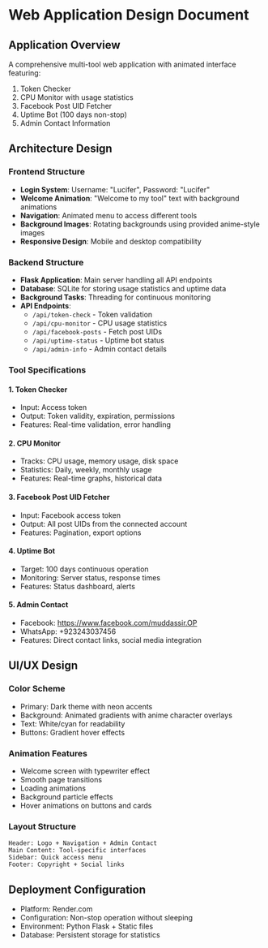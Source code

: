 # Web Application Design Document

## Application Overview
A comprehensive multi-tool web application with animated interface featuring:
1. Token Checker
2. CPU Monitor with usage statistics
3. Facebook Post UID Fetcher
4. Uptime Bot (100 days non-stop)
5. Admin Contact Information

## Architecture Design

### Frontend Structure
- **Login System**: Username: "Lucifer", Password: "Lucifer"
- **Welcome Animation**: "Welcome to my tool" text with background animations
- **Navigation**: Animated menu to access different tools
- **Background Images**: Rotating backgrounds using provided anime-style images
- **Responsive Design**: Mobile and desktop compatibility

### Backend Structure
- **Flask Application**: Main server handling all API endpoints
- **Database**: SQLite for storing usage statistics and uptime data
- **Background Tasks**: Threading for continuous monitoring
- **API Endpoints**:
  - `/api/token-check` - Token validation
  - `/api/cpu-monitor` - CPU usage statistics
  - `/api/facebook-posts` - Fetch post UIDs
  - `/api/uptime-status` - Uptime bot status
  - `/api/admin-info` - Admin contact details

### Tool Specifications

#### 1. Token Checker
- Input: Access token
- Output: Token validity, expiration, permissions
- Features: Real-time validation, error handling

#### 2. CPU Monitor
- Tracks: CPU usage, memory usage, disk space
- Statistics: Daily, weekly, monthly usage
- Features: Real-time graphs, historical data

#### 3. Facebook Post UID Fetcher
- Input: Facebook access token
- Output: All post UIDs from the connected account
- Features: Pagination, export options

#### 4. Uptime Bot
- Target: 100 days continuous operation
- Monitoring: Server status, response times
- Features: Status dashboard, alerts

#### 5. Admin Contact
- Facebook: https://www.facebook.com/muddassir.OP
- WhatsApp: +923243037456
- Features: Direct contact links, social media integration

## UI/UX Design

### Color Scheme
- Primary: Dark theme with neon accents
- Background: Animated gradients with anime character overlays
- Text: White/cyan for readability
- Buttons: Gradient hover effects

### Animation Features
- Welcome screen with typewriter effect
- Smooth page transitions
- Loading animations
- Background particle effects
- Hover animations on buttons and cards

### Layout Structure
```
Header: Logo + Navigation + Admin Contact
Main Content: Tool-specific interfaces
Sidebar: Quick access menu
Footer: Copyright + Social links
```

## Deployment Configuration
- Platform: Render.com
- Configuration: Non-stop operation without sleeping
- Environment: Python Flask + Static files
- Database: Persistent storage for statistics

